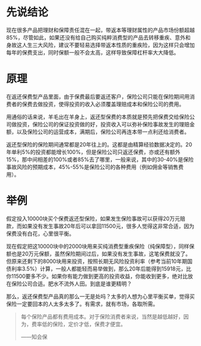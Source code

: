 # **先说结论**

现在很多产品把理财和保障责任混在一起，带返本等理财属性的产品市场份额超越85%，尽管如此，如果还没有给自己购买纯粹消费型的产品去转移重疾、意外和身故这人生三大风险，建议不要轻易选择带返本性质的重疾险，因为这样只会增加每年的保费支出，同时保额一般不会太高，这样导致保障杠杆率大大降低。

# **原理**

在返还保费型产品里面，由于保费最后要返还客户，保险公司只能在保险期间用消费者的保费去做投资，使得投资的收入必须覆盖理赔成本和保险公司的费用。

用通俗的话来说，羊毛出在羊身上，返还型保费的本质就是预先把保费交给保险公司做投资，保险公司的保证投资做的好，投资收入可以弥补保险事故发生的理赔金额，以及保险公司的运营成本，满期后，保险公司再连本带一点利还给消费者。

返还型保险的保险期间通常都是20年往上的。这都是由精算经验数据决定的。20年单利5%的投资都能增长100%，但是保险公司只返还保费，亦或还有额外15%，那中间相差的100%或者85%去了哪里，一般来说，其中的30-40%是保险事故风险的预期成本，45%-55%是保险公司的各种费用（例如佣金等销售费用）。

# **举例**

假定投入10000块买个保费返还型保险，如果发生保险事故可以获得20万元赔款，而如果没有发生事故20年后可以拿回11500元，很多人觉得这非常合适，因为保费没有白花，心里很平衡。

现在假定把这10000块中的2000块用来买纯消费型重疾保险（纯保障型），同样保额也是20万元保额，虽然保险期间过后，如果没有发生事故，这笔保费就没了。但原来还剩下的8000块用来投资，按照长期无风险投资利率（参考当前10年期国债利率3.5%）计算，一般人都能轻而易举做到，那么20年后能得到15918元，比你11500要多不少。如果你有能力做到更高的投资收益，你能收到更多，绝对比放在保险公司合适。肥水不流外人田。到底是谁更精明？

那么，返还保费型产品真的那么一无是处吗？太多的人想为心里平衡买单，觉得买保险一定要回本的人太多太多了。有需求，就有市场，各取所需。

> 每个保险产品都有费用成本。对于保险消费者来说，当然是越低越好，因为，费率低的保险，定价才低，保费才便宜。
>
> ——知会保



